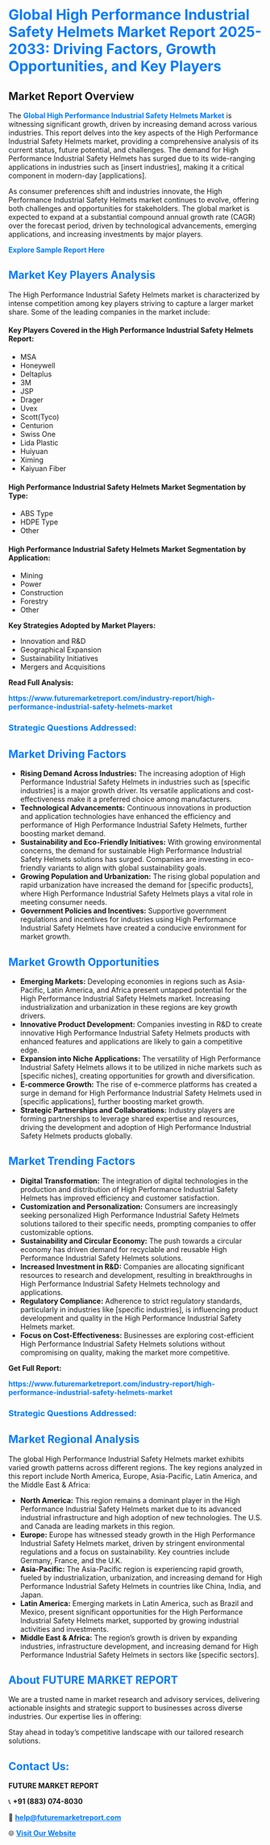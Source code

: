 <h1 style="color: #007BFF;">Global High Performance Industrial Safety Helmets Market Report 2025-2033: Driving Factors, Growth Opportunities, and Key Players</h1>

<section id="overview">
<h2>Market Report Overview</h2>
<p>The <a href="https://www.futuremarketreport.com/industry-report/high-performance-industrial-safety-helmets-market" style="color: #007BFF; text-decoration: none;"><strong>Global High Performance Industrial Safety Helmets Market</strong></a> is witnessing significant growth, driven by increasing demand across various industries. This report delves into the key aspects of the High Performance Industrial Safety Helmets market, providing a comprehensive analysis of its current status, future potential, and challenges. The demand for High Performance Industrial Safety Helmets has surged due to its wide-ranging applications in industries such as [insert industries], making it a critical component in modern-day [applications].</p>
<p>As consumer preferences shift and industries innovate, the High Performance Industrial Safety Helmets market continues to evolve, offering both challenges and opportunities for stakeholders. The global market is expected to expand at a substantial compound annual growth rate (CAGR) over the forecast period, driven by technological advancements, emerging applications, and increasing investments by major players.</p>
</section>

<section id="overview">
<p><a href="https://www.futuremarketreport.com/request-sample/reportId=89314" style="color: #007BFF; text-decoration: none;"><strong>Explore Sample Report Here</strong></a></p>
</section>

<section id="key-players">
<h2 style="color: #007BFF;">Market Key Players Analysis</h2>
<p>The High Performance Industrial Safety Helmets market is characterized by intense competition among key players striving to capture a larger market share. Some of the leading companies in the market include:</p>
<h4>Key Players Covered in the High Performance Industrial Safety Helmets Report:</h4>
<ul><li>MSA</li><li>Honeywell</li><li>Deltaplus</li><li>3M</li><li>JSP</li><li>Drager</li><li>Uvex</li><li>Scott(Tyco)</li><li>Centurion</li><li>Swiss One</li><li>Lida Plastic</li><li>Huiyuan</li><li>Ximing</li><li>Kaiyuan Fiber</li></ul>
<h4>High Performance Industrial Safety Helmets Market Segmentation by Type:</h4>
<ul><li>ABS Type</li><li>HDPE Type</li><li>Other</li></ul>

<h4>High Performance Industrial Safety Helmets Market Segmentation by Application:</h4>
<ul><li>Mining</li><li>Power</li><li>Construction</li><li>Forestry</li><li>Other</li></ul>
<p><strong>Key Strategies Adopted by Market Players:</strong></p>
<ul>
<li>Innovation and R&D</li>
<li>Geographical Expansion</li>
<li>Sustainability Initiatives</li>
<li>Mergers and Acquisitions</li>
</ul>
</section>

<section>
<p><strong>Read Full Analysis: </strong></p><a href="https://www.futuremarketreport.com/industry-report/high-performance-industrial-safety-helmets-market" style="color: #007BFF; text-decoration: none;"><strong>https://www.futuremarketreport.com/industry-report/high-performance-industrial-safety-helmets-market</strong></a>
<h3 style="color: #007BFF;">Strategic Questions Addressed:</h3>
</section>

<section id="driving-factors">
<h2 style="color: #007BFF;">Market Driving Factors</h2>
<ul>
<li><strong>Rising Demand Across Industries:</strong> The increasing adoption of High Performance Industrial Safety Helmets in industries such as [specific industries] is a major growth driver. Its versatile applications and cost-effectiveness make it a preferred choice among manufacturers.</li>
<li><strong>Technological Advancements:</strong> Continuous innovations in production and application technologies have enhanced the efficiency and performance of High Performance Industrial Safety Helmets, further boosting market demand.</li>
<li><strong>Sustainability and Eco-Friendly Initiatives:</strong> With growing environmental concerns, the demand for sustainable High Performance Industrial Safety Helmets solutions has surged. Companies are investing in eco-friendly variants to align with global sustainability goals.</li>
<li><strong>Growing Population and Urbanization:</strong> The rising global population and rapid urbanization have increased the demand for [specific products], where High Performance Industrial Safety Helmets plays a vital role in meeting consumer needs.</li>
<li><strong>Government Policies and Incentives:</strong> Supportive government regulations and incentives for industries using High Performance Industrial Safety Helmets have created a conducive environment for market growth.</li>
</ul>
</section>

<section id="growth-opportunities">
<h2 style="color: #007BFF;">Market Growth Opportunities</h2>
<ul>
<li><strong>Emerging Markets:</strong> Developing economies in regions such as Asia-Pacific, Latin America, and Africa present untapped potential for the High Performance Industrial Safety Helmets market. Increasing industrialization and urbanization in these regions are key growth drivers.</li>
<li><strong>Innovative Product Development:</strong> Companies investing in R&D to create innovative High Performance Industrial Safety Helmets products with enhanced features and applications are likely to gain a competitive edge.</li>
<li><strong>Expansion into Niche Applications:</strong> The versatility of High Performance Industrial Safety Helmets allows it to be utilized in niche markets such as [specific niches], creating opportunities for growth and diversification.</li>
<li><strong>E-commerce Growth:</strong> The rise of e-commerce platforms has created a surge in demand for High Performance Industrial Safety Helmets used in [specific applications], further boosting market growth.</li>
<li><strong>Strategic Partnerships and Collaborations:</strong> Industry players are forming partnerships to leverage shared expertise and resources, driving the development and adoption of High Performance Industrial Safety Helmets products globally.</li>
</ul>
</section>

<section id="trending-factors">
<h2 style="color: #007BFF;">Market Trending Factors</h2>
<ul>
<li><strong>Digital Transformation:</strong> The integration of digital technologies in the production and distribution of High Performance Industrial Safety Helmets has improved efficiency and customer satisfaction.</li>
<li><strong>Customization and Personalization:</strong> Consumers are increasingly seeking personalized High Performance Industrial Safety Helmets solutions tailored to their specific needs, prompting companies to offer customizable options.</li>
<li><strong>Sustainability and Circular Economy:</strong> The push towards a circular economy has driven demand for recyclable and reusable High Performance Industrial Safety Helmets solutions.</li>
<li><strong>Increased Investment in R&D:</strong> Companies are allocating significant resources to research and development, resulting in breakthroughs in High Performance Industrial Safety Helmets technology and applications.</li>
<li><strong>Regulatory Compliance:</strong> Adherence to strict regulatory standards, particularly in industries like [specific industries], is influencing product development and quality in the High Performance Industrial Safety Helmets market.</li>
<li><strong>Focus on Cost-Effectiveness:</strong> Businesses are exploring cost-efficient High Performance Industrial Safety Helmets solutions without compromising on quality, making the market more competitive.</li>
</ul>
</section>

<section>
<p><strong>Get Full Report: </strong></p><a href="https://www.futuremarketreport.com/industry-report/high-performance-industrial-safety-helmets-market" style="color: #007BFF; text-decoration: none;"><strong>https://www.futuremarketreport.com/industry-report/high-performance-industrial-safety-helmets-market</strong></a>
<h3 style="color: #007BFF;">Strategic Questions Addressed:</h3>
</section>


<section id="regional-analysis">
<h2 style="color: #007BFF;">Market Regional Analysis</h2>
<p>The global High Performance Industrial Safety Helmets market exhibits varied growth patterns across different regions. The key regions analyzed in this report include North America, Europe, Asia-Pacific, Latin America, and the Middle East & Africa:</p>
<ul>
<li><strong>North America:</strong> This region remains a dominant player in the High Performance Industrial Safety Helmets market due to its advanced industrial infrastructure and high adoption of new technologies. The U.S. and Canada are leading markets in this region.</li>
<li><strong>Europe:</strong> Europe has witnessed steady growth in the High Performance Industrial Safety Helmets market, driven by stringent environmental regulations and a focus on sustainability. Key countries include Germany, France, and the U.K.</li>
<li><strong>Asia-Pacific:</strong> The Asia-Pacific region is experiencing rapid growth, fueled by industrialization, urbanization, and increasing demand for High Performance Industrial Safety Helmets in countries like China, India, and Japan.</li>
<li><strong>Latin America:</strong> Emerging markets in Latin America, such as Brazil and Mexico, present significant opportunities for the High Performance Industrial Safety Helmets market, supported by growing industrial activities and investments.</li>
<li><strong>Middle East & Africa:</strong> The region’s growth is driven by expanding industries, infrastructure development, and increasing demand for High Performance Industrial Safety Helmets in sectors like [specific sectors].</li>
</ul>
</section>

<footer>
<h2 style="color: #007BFF;">About FUTURE MARKET REPORT</h2>
<p>We are a trusted name in market research and advisory services, delivering actionable insights and strategic support to businesses across diverse industries. Our expertise lies in offering:</p>

<p>Stay ahead in today’s competitive landscape with our tailored research solutions.</p>

<h2 style="color: #007BFF;">Contact Us:</h2>
<p><strong>FUTURE MARKET REPORT</strong></p>
<p>📞 <strong>+91 (883) 074-8030</strong></p>
<p>📧 <strong><a href="mailto:help@futuremarketreport.com" style="color: #007BFF;">help@futuremarketreport.com</a></strong></p>
<p>🌐 <strong><a href="https://www.futuremarketreport.com/" style="color: #007BFF;">Visit Our Website</a></strong></p>
</footer>